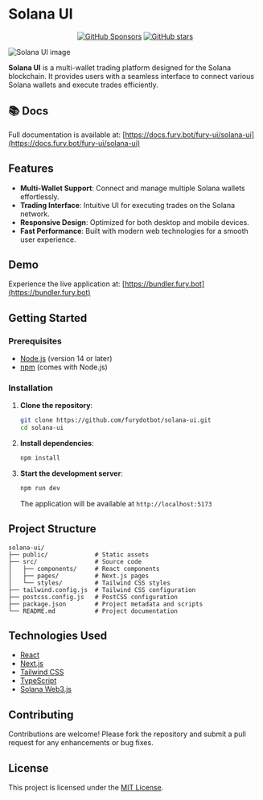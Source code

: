 # Solana UI

<div align="center">

[![GitHub Sponsors](https://img.shields.io/badge/sponsor-%E2%9D%A4-lightgrey?logo=github)](https://github.com/sponsors/furydotbot)
[![GitHub stars](https://img.shields.io/github/stars/furydotbot/solana-ui?style=social)](https://github.com/furydotbot/solana-ui/stargazers)

</div>

![Solana UI image](https://i.imgur.com/T9IzS4k.png)

**Solana UI** is a multi-wallet trading platform designed for the Solana blockchain.
It provides users with a seamless interface to connect various Solana wallets and execute trades efficiently.

## 📚 Docs

Full documentation is available at: [https://docs.fury.bot/fury-ui/solana-ui](https://docs.fury.bot/fury-ui/solana-ui)

## Features

- **Multi-Wallet Support**: Connect and manage multiple Solana wallets effortlessly.
- **Trading Interface**: Intuitive UI for executing trades on the Solana network.
- **Responsive Design**: Optimized for both desktop and mobile devices.
- **Fast Performance**: Built with modern web technologies for a smooth user experience.

## Demo

Experience the live application at: [https://bundler.fury.bot](https://bundler.fury.bot)

## Getting Started

### Prerequisites

- [Node.js](https://nodejs.org/) (version 14 or later)
- [npm](https://www.npmjs.com/) (comes with Node.js)

### Installation

1. **Clone the repository**:

   ```bash
   git clone https://github.com/furydotbot/solana-ui.git
   cd solana-ui
   ```

2. **Install dependencies**:

   ```bash
   npm install
   ```

3. **Start the development server**:

   ```bash
   npm run dev
   ```

   The application will be available at `http://localhost:5173`

## Project Structure

```
solana-ui/
├── public/             # Static assets
├── src/                # Source code
│   ├── components/     # React components
│   ├── pages/          # Next.js pages
│   └── styles/         # Tailwind CSS styles
├── tailwind.config.js  # Tailwind CSS configuration
├── postcss.config.js   # PostCSS configuration
├── package.json        # Project metadata and scripts
└── README.md           # Project documentation
```

## Technologies Used

- [React](https://reactjs.org/)
- [Next.js](https://nextjs.org/)
- [Tailwind CSS](https://tailwindcss.com/)
- [TypeScript](https://www.typescriptlang.org/)
- [Solana Web3.js](https://solana-labs.github.io/solana-web3.js/)

## Contributing

Contributions are welcome! Please fork the repository and submit a pull request for any enhancements or bug fixes.

## License

This project is licensed under the [MIT License](LICENSE).
